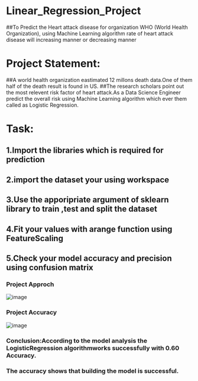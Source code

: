 # Linear_Regression_Project
##To Predict the Heart attack disease for organization WHO (World Health Organization), using Machine Learning algorithm rate of heart attack disease will increasing manner or decreasing manner
# Project Statement:
##A world health organization eastimated 12 millons death data.One of them half of the death result is found in US.
##The research scholars point out the most relevent risk factor of heart attack.As a Data Science Engineer predict the overall risk using Machine Learning algorithm which ever them called as Logistic Regression.
# Task:
## 1.Import the libraries which is required for prediction
## 2.import the dataset your using workspace
## 3.Use the apporipriate argument of sklearn library to train ,test and split the dataset
## 4.Fit your values with arange function using FeatureScaling
## 5.Check your model accuracy and precision using confusion matrix

### Project Approch
![image](https://github.com/Saivinay517/Linear_Regression_Project/assets/116196075/f127b1c5-ff6d-4543-b91f-1661e8c90cc0)

### Project Accuracy
![image](https://github.com/Saivinay517/Linear_Regression_Project/assets/116196075/6ca68be3-d731-4a46-968d-d228c07d3c31)

### Conclusion:According to the model analysis the LogisticRegression algorithmworks successfully with 0.60 Accuracy.
### The accuracy shows that building the model is successful.
